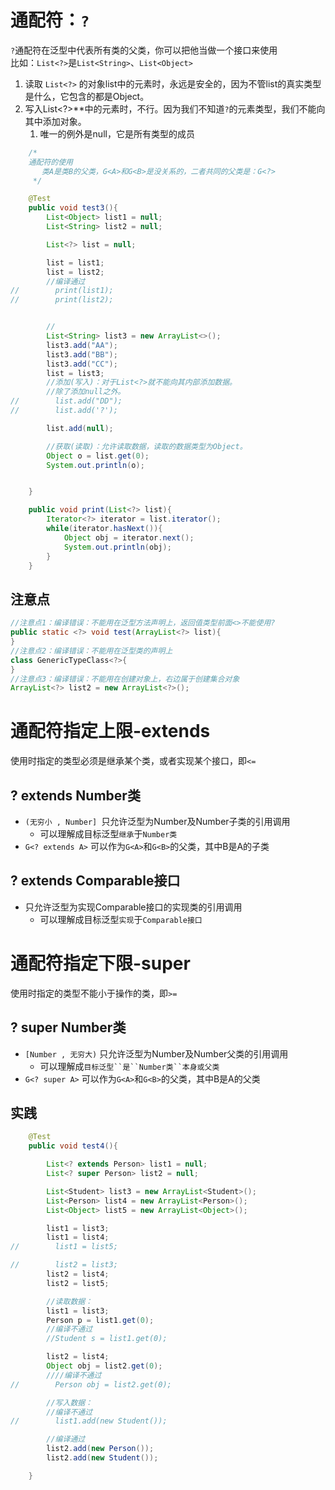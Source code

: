 # 通配符：`?`
`?`通配符在泛型中代表所有类的父类，你可以把他当做一个接口来使用  
比如：`List<?>`是`List<String>`、`List<Object>`

1. 读取 `List<?>` 的对象list中的元素时，永远是安全的，因为不管list的真实类型 是什么，它包含的都是Object。  
2. 写入List<?>**中的元素时，不行。因为我们不知道`?`的元素类型，我们不能向其中添加对象。
   1. 唯一的例外是null，它是所有类型的成员  
```java
	/*
	通配符的使用  
       类A是类B的父类，G<A>和G<B>是没关系的，二者共同的父类是：G<?>
     */

    @Test
    public void test3(){
        List<Object> list1 = null;
        List<String> list2 = null;

        List<?> list = null;

        list = list1;
        list = list2;
        //编译通过
//        print(list1);
//        print(list2);


        //
        List<String> list3 = new ArrayList<>();
        list3.add("AA");
        list3.add("BB");
        list3.add("CC");
        list = list3;
        //添加(写入)：对于List<?>就不能向其内部添加数据。
        //除了添加null之外。
//        list.add("DD");
//        list.add('?');

        list.add(null);

        //获取(读取)：允许读取数据，读取的数据类型为Object。
        Object o = list.get(0);
        System.out.println(o);


    }

    public void print(List<?> list){
        Iterator<?> iterator = list.iterator();
        while(iterator.hasNext()){
            Object obj = iterator.next();
            System.out.println(obj);
        }
    }
```
## 注意点
```java
//注意点1：编译错误：不能用在泛型方法声明上，返回值类型前面<>不能使用?
public static <?> void test(ArrayList<?> list){
}
//注意点2：编译错误：不能用在泛型类的声明上
class GenericTypeClass<?>{
}
//注意点3：编译错误：不能用在创建对象上，右边属于创建集合对象
ArrayList<?> list2 = new ArrayList<?>();
```
# 通配符指定上限-extends
使用时指定的类型必须是继承某个类，或者实现某个接口，即`<=`

## ? extends Number类
* `(无穷小 , Number] `只允许泛型为Number及Number子类的引用调用
   * 可以理解成目标泛型`继承`于`Number类`
* `G<? extends A>` 可以作为`G<A>`和`G<B>`的父类，其中B是A的子类

## ? extends Comparable接口
* 只允许泛型为实现Comparable接口的实现类的引用调用  
   * 可以理解成目标泛型`实现`于`Comparable接口`

# 通配符指定下限-super
使用时指定的类型不能小于操作的类，即`>=`

## ? super Number类
* `[Number , 无穷大)` 只允许泛型为Number及Number父类的引用调用
   * 可以理解成`目标泛型``是``Number类``本身或父类`
* `G<? super A>` 可以作为`G<A>`和`G<B>`的父类，其中B是A的父类

## 实践
```java
    @Test
    public void test4(){

        List<? extends Person> list1 = null;
        List<? super Person> list2 = null;

        List<Student> list3 = new ArrayList<Student>();
        List<Person> list4 = new ArrayList<Person>();
        List<Object> list5 = new ArrayList<Object>();

        list1 = list3;
        list1 = list4;
//        list1 = list5;

//        list2 = list3;
        list2 = list4;
        list2 = list5;

        //读取数据：
        list1 = list3;
        Person p = list1.get(0);
        //编译不通过
        //Student s = list1.get(0);

        list2 = list4;
        Object obj = list2.get(0);
        ////编译不通过
//        Person obj = list2.get(0);

        //写入数据：
        //编译不通过
//        list1.add(new Student());

        //编译通过
        list2.add(new Person());
        list2.add(new Student());

    }	 
```



